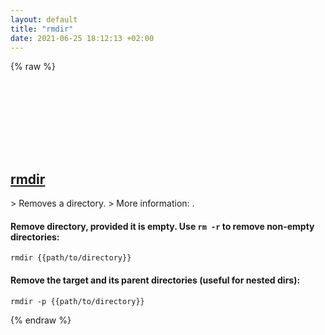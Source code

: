 ```yaml
---
layout: default
title: "rmdir"
date: 2021-06-25 18:12:13 +02:00
---
```

{% raw %}
<h2 id="rmdir">
  <a href="/en/common/rmdir.html">rmdir</a> <a href="#rmdir"><svg class="icon">
    <use href="/assets/images/unicode_sprite.svg#link" />
  </svg></a>
</h2>
> Removes a directory.
> More information: <https://www.gnu.org/software/coreutils/rmdir>.

#### Remove directory, provided it is empty. Use `rm -r` to remove non-empty directories:
```shell
rmdir {{path/to/directory}}
```
#### Remove the target and its parent directories (useful for nested dirs):
```shell
rmdir -p {{path/to/directory}}
```
{% endraw %}